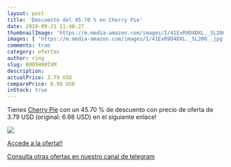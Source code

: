 ```yaml
---
layout: post
title: 'Descuento del 45.70 % en Cherry Pie'
date: 2020-09-21 11:48:27
thumbnailImage: 'https://m.media-amazon.com/images/I/41ExR9D4DXL._SL200_.jpg'
images: [ 'https://m.media-amazon.com/images/I/41ExR9D4DXL._SL200_.jpg' ]
comments: true
category: ofertas
author: ring
slug: B005H90TXM
description:
actualPrice: 3.79 USD
comparePrice: 6.98 USD
inStock: true
---
```


Tienes [Cherry Pie](https://www.amazon.com/dp/B005H90TXM/?tag=redken08-20) con un 45.70 % de descuento con precio de oferta de 3.79 USD (original: 6.98 USD) en el siguiente enlace!

[![](https://m.media-amazon.com/images/I/41ExR9D4DXL._SL200_.jpg)](https://www.amazon.com/dp/B005H90TXM/?tag=redken08-20)

[Accede a la oferta!!](https://www.amazon.com/dp/B005H90TXM/?tag=redken08-20)

[Consulta otras ofertas en nuestro canal de telegram](https://t.me/s/ofertas25)
